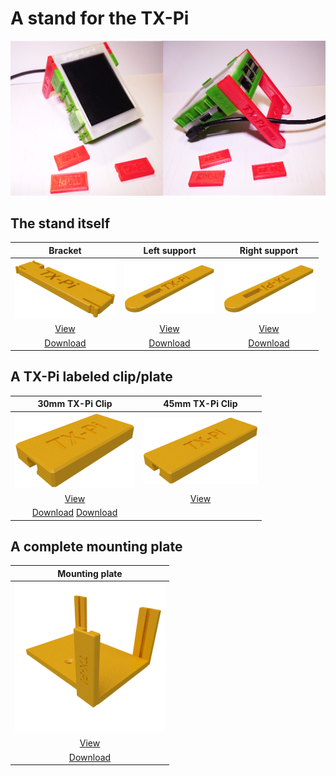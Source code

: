 # A stand for the TX-Pi

<img src="./images/TX-Pi_with_stand.JPG"/>

## The stand itself

| Bracket | Left support | Right support |
|:---:|:---:|:---:|
| ![Bracket](./images/TX-Pi_stand_bracket_v2.1.png) | ![Left](./images/TX-Pi_stand_support_left.png) | ![Right](./images/TX-Pi_stand_support_right.png) |
| [View](TX-Pi_stand_bracket_v2.1.stl) | [View](TX-Pi_stand_support_left.stl) | [View](TX-Pi_stand_support_right.stl) |
| [Download](TX-Pi_stand_bracket_v2.1.stl?raw=true) | [Download](TX-Pi_stand_support_left.stl?raw=true) | [Download](TX-Pi_stand_support_right.stl?raw=true) |

## A TX-Pi labeled clip/plate

| 30mm TX-Pi Clip | 45mm TX-Pi Clip |
|:---:|:---:|
| ![Clip](./images/TX-Pi-clip_15x30x4.png) | ![Clip](./images/Abdeckplatte_15x45_TX-Pi_v3.png) |
| [View](TX-Pi-clip_15x30x4.stl) | [View](Abdeckplatte_15x45_TX-Pi_v3.stl) |
| [Download](TX-Pi-clip_15x30x4.stl?raw=true) [Download](Abdeckplatte_15x45_TX-Pi_v3.stl?raw=true)

## A complete mounting plate

| Mounting plate |
|:---:|
| ![Clip](./images/mountingplate.png) |
| [View](mountingplate.stl) |
| [Download](mountingplate.stl?raw=true)
